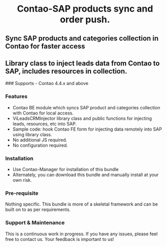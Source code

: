 <h1 align="center">Contao-SAP products sync and order push.</h1>
<h2>Sync SAP products and categories collection in Contao for faster access</h2>
<h2>Library class to inject leads data from Contao to SAP, includes resources in collection.</h2>
### Supports
- Contao 4.4.x and above

### Features
- Contao BE module which syncs SAP product and categories collection with Contao for local access.
- ViLeadsCRMInjector library class and public functions for injecting leads, resources, etc into SAP.
- Sample code: hook Contao FE form for injecting data remotely into SAP using library class.
- No additional JS required.
- No configuration required.

### Installation
- Use Contao-Manager for installation of this bundle
- Alternately, you can download this bundle and manually install at your own risk.

### Pre-requisite
Nothing specific. This bundle is more of a skeletal framework and can be built on to as per requirements.

### Support & Maintenance
This is a continuous work in progress. If you have any issues, please feel free to contact us. Your feedback is important to us!

